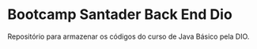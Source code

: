 # Bootcamp Santader Back End Dio
Repositório para armazenar os códigos do curso de Java Básico pela DIO.

